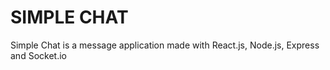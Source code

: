 # SIMPLE CHAT

Simple Chat is a message application made with React.js, Node.js, Express and Socket.io
